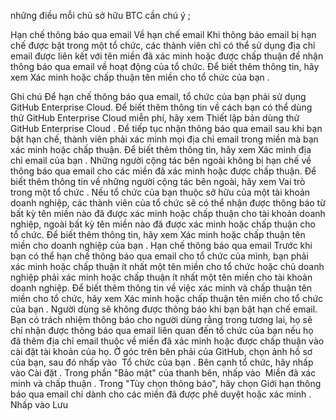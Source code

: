 những điều mỗi chủ sở hữu BTC cần chú ý ;


Hạn chế thông báo qua email
Về hạn chế email
Khi thông báo email bị hạn chế được bật trong một tổ chức, các thành viên chỉ có thể sử dụng địa chỉ email được liên kết với tên miền đã xác minh hoặc được chấp thuận để nhận thông báo qua email về hoạt động của tổ chức. Để biết thêm thông tin, hãy xem Xác minh hoặc chấp thuận tên miền cho tổ chức của bạn .

Ghi chú
Để hạn chế thông báo qua email, tổ chức của bạn phải sử dụng GitHub Enterprise Cloud. Để biết thêm thông tin về cách bạn có thể dùng thử GitHub Enterprise Cloud miễn phí, hãy xem Thiết lập bản dùng thử GitHub Enterprise Cloud .
Để tiếp tục nhận thông báo qua email sau khi bạn bật hạn chế, thành viên phải xác minh mọi địa chỉ email trong miền mà bạn xác minh hoặc chấp thuận. Để biết thêm thông tin, hãy xem Xác minh địa chỉ email của bạn .
Những người cộng tác bên ngoài không bị hạn chế về thông báo qua email cho các miền đã xác minh hoặc được chấp thuận. Để biết thêm thông tin về những người cộng tác bên ngoài, hãy xem Vai trò trong một tổ chức .
Nếu tổ chức của bạn thuộc sở hữu của một tài khoản doanh nghiệp, các thành viên của tổ chức sẽ có thể nhận được thông báo từ bất kỳ tên miền nào đã được xác minh hoặc chấp thuận cho tài khoản doanh nghiệp, ngoài bất kỳ tên miền nào đã được xác minh hoặc chấp thuận cho tổ chức. Để biết thêm thông tin, hãy xem Xác minh hoặc chấp thuận tên miền cho doanh nghiệp của bạn .
Hạn chế thông báo qua email
Trước khi bạn có thể hạn chế thông báo qua email cho tổ chức của mình, bạn phải xác minh hoặc chấp thuận ít nhất một tên miền cho tổ chức hoặc chủ doanh nghiệp phải xác minh hoặc chấp thuận ít nhất một tên miền cho tài khoản doanh nghiệp. Để biết thêm thông tin về việc xác minh và chấp thuận tên miền cho tổ chức, hãy xem Xác minh hoặc chấp thuận tên miền cho tổ chức của bạn .
Người dùng sẽ không được thông báo khi bạn bật hạn chế email. Bạn có trách nhiệm thông báo cho người dùng rằng trong tương lai, họ sẽ chỉ nhận được thông báo qua email liên quan đến tổ chức của bạn nếu họ đã thêm địa chỉ email thuộc về miền đã xác minh hoặc được chấp thuận vào cài đặt tài khoản của họ.
Ở góc trên bên phải của GitHub, chọn ảnh hồ sơ của bạn, sau đó nhấp vào 
Tổ chức của bạn .
Bên cạnh tổ chức, hãy nhấp vào Cài đặt .
Trong phần "Bảo mật" của thanh bên, nhấp vào 
Miền đã xác minh và chấp thuận .
Trong "Tùy chọn thông báo", hãy chọn Giới hạn thông báo qua email chỉ dành cho các miền đã được phê duyệt hoặc xác minh .
Nhấp vào Lưu